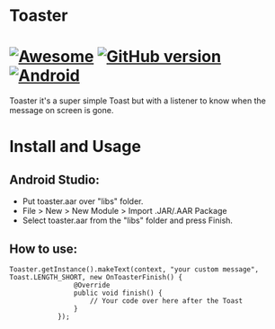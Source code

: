 # Toaster
[![Awesome](https://cdn.rawgit.com/sindresorhus/awesome/d7305f38d29fed78fa85652e3a63e154dd8e8829/media/badge.svg)](https://github.com/mkiisoft/KeySaver) [![GitHub version](https://d25lcipzij17d.cloudfront.net/badge.svg?id=gh&type=6&v=1.0&x2=0)](https://github.com/mkiisoft/Toaster/toaster.aar) [![Android](https://img.shields.io/badge/language-Android-blue.svg)](https://github.com/mkiisoft/Toaster)
=================
Toaster it's a super simple Toast but with a listener to know when the message on screen is gone.

# Install and Usage

## Android Studio:

- Put toaster.aar over "libs" folder.
- File > New > New Module > Import .JAR/.AAR Package
- Select toaster.aar from the "libs" folder and press Finish.

## How to use:

``` 
Toaster.getInstance().makeText(context, "your custom message", Toast.LENGTH_SHORT, new OnToasterFinish() {
                @Override
                public void finish() {
                    // Your code over here after the Toast
                }
            });
```
